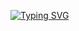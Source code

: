 [![Typing SVG](https://readme-typing-svg.demolab.com?font=Madimi+One&size=45&duration=1500&pause=50&color=22779D&center=true&vCenter=true&multiline=true&random=false&width=800&height=120&lines=Software+Engineer+;Specialist+In+Mobile+Development)](https://git.io/typing-svg)
